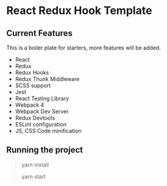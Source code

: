 # React Redux Hook Template

## Current Features
This is a boiler plate for starters, more features will be added.
* React
* Redux
* Redux Hooks
* Redux Thunk Middleware
* SCSS support
* Jest
* React Testing Library
* Webpack 4
* Webpack Dev Server
* Redux Devtools
* ESLint configuration
* JS, CSS Code minification

## Running the project
> yarn install

> yarn start

